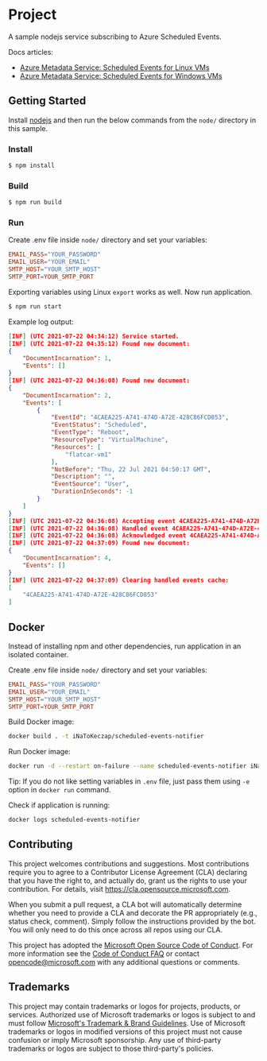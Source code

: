 # Project

A sample nodejs service subscribing to Azure Scheduled Events.

Docs articles:

- [Azure Metadata Service: Scheduled Events for Linux VMs](https://docs.microsoft.com/en-us/azure/virtual-machines/linux/scheduled-events)
- [Azure Metadata Service: Scheduled Events for Windows VMs](https://docs.microsoft.com/en-us/azure/virtual-machines/windows/scheduled-events)

## Getting Started

Install [nodejs](https://nodejs.org/en/) and then run the below commands from the `node/` directory in this sample.

### Install

```bash
$ npm install
```

### Build

```bash
$ npm run build
```

### Run

Create .env file inside `node/` directory and set your variables:

```conf
EMAIL_PASS="YOUR_PASSWORD"
EMAIL_USER="YOUR_EMAIL"
SMTP_HOST="YOUR_SMTP_HOST"
SMTP_PORT=YOUR_SMTP_PORT
```

Exporting variables using Linux `export` works as well. Now run application.

```bash
$ npm run start
```

Example log output:

```json
[INF] (UTC 2021-07-22 04:34:12) Service started.
[INF] (UTC 2021-07-22 04:35:12) Found new document:
{
    "DocumentIncarnation": 1,
    "Events": []
}
[INF] (UTC 2021-07-22 04:36:08) Found new document:
{
    "DocumentIncarnation": 2,
    "Events": [
        {
            "EventId": "4CAEA225-A741-474D-A72E-428C86FCD853",
            "EventStatus": "Scheduled",
            "EventType": "Reboot",
            "ResourceType": "VirtualMachine",
            "Resources": [
                "flatcar-vm1"
            ],
            "NotBefore": "Thu, 22 Jul 2021 04:50:17 GMT",
            "Description": "",
            "EventSource": "User",
            "DurationInSeconds": -1
        }
    ]
}
[INF] (UTC 2021-07-22 04:36:08) Accepting event 4CAEA225-A741-474D-A72E-428C86FCD853.
[INF] (UTC 2021-07-22 04:36:08) Handled event 4CAEA225-A741-474D-A72E-428C86FCD853.
[INF] (UTC 2021-07-22 04:36:08) Acknowledged event 4CAEA225-A741-474D-A72E-428C86FCD853:
[INF] (UTC 2021-07-22 04:37:09) Found new document:
{
    "DocumentIncarnation": 4,
    "Events": []
}
[INF] (UTC 2021-07-22 04:37:09) Clearing handled events cache:
[
    "4CAEA225-A741-474D-A72E-428C86FCD853"
]
```

## Docker

Instead of installing npm and other dependencies, run application in an isolated container.

Create .env file inside `node/` directory and set your variables:

```conf
EMAIL_PASS="YOUR_PASSWORD"
EMAIL_USER="YOUR_EMAIL"
SMTP_HOST="YOUR_SMTP_HOST"
SMTP_PORT=YOUR_SMTP_PORT
```

Build Docker image:
```bash
docker build . -t iNaToKeczap/scheduled-events-notifier
```

Run Docker image:
```bash
docker run -d --restart on-failure --name scheduled-events-notifier iNaToKeczap/scheduled-events-notifier
```

Tip: If you do not like setting variables in `.env` file, just pass them using `-e` option in `docker run` command.

Check if application is running:

```bash
docker logs scheduled-events-notifier
```

## Contributing

This project welcomes contributions and suggestions. Most contributions require you to agree to a
Contributor License Agreement (CLA) declaring that you have the right to, and actually do, grant us
the rights to use your contribution. For details, visit https://cla.opensource.microsoft.com.

When you submit a pull request, a CLA bot will automatically determine whether you need to provide
a CLA and decorate the PR appropriately (e.g., status check, comment). Simply follow the instructions
provided by the bot. You will only need to do this once across all repos using our CLA.

This project has adopted the [Microsoft Open Source Code of Conduct](https://opensource.microsoft.com/codeofconduct/).
For more information see the [Code of Conduct FAQ](https://opensource.microsoft.com/codeofconduct/faq/) or
contact [opencode@microsoft.com](mailto:opencode@microsoft.com) with any additional questions or comments.

## Trademarks

This project may contain trademarks or logos for projects, products, or services. Authorized use of Microsoft
trademarks or logos is subject to and must follow
[Microsoft's Trademark & Brand Guidelines](https://www.microsoft.com/en-us/legal/intellectualproperty/trademarks/usage/general).
Use of Microsoft trademarks or logos in modified versions of this project must not cause confusion or imply Microsoft sponsorship.
Any use of third-party trademarks or logos are subject to those third-party's policies.
